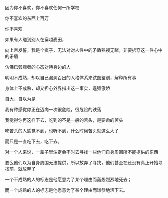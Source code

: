 因为你不喜欢，你不喜欢任何一所学校

你不喜欢的东西上百万

你不喜欢

如果有人碰到别人在穿越麦田，





向上帝发誓，我是个疯子，无法对对人性中的矛盾熟视无睹，非要拆穿这一件心中的矛盾

仿佛已旁观者的心态对待身边的人

明明不成熟，却以自己漏洞百出的人格体系来试图鉴别，解释所有事

身体上不成熟，却又担心外界指出这一事实，逞强傲娇

自大，自以为是



我有种感觉你正在迈向一次很危险，很危险的跌落

我觉得你再这样下去，吃到的不是一般的苦头，是要命的苦头

吃苦头的人感觉不到，也听不到，什么时候苦头就这么大了

而只是一直吃下去，吃下去。

对一个人来说，一辈子里注定会不时去寻找一些他们自身周围所不能提供的东西

要么他们以为自身周围无法提供，所以放弃了寻找，他们甚至在还没有真正开始寻找前，就放弃了



一个不成熟的人的标志是他愿意为了某个理由而轰轰烈烈地死去；

而一个成熟的人的标志是他愿意为了某个理由而谦恭地活下去。
